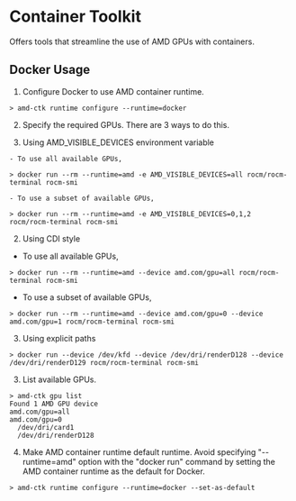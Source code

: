 # Container Toolkit
Offers tools that streamline the use of AMD GPUs with containers.

## Docker Usage
1. Configure Docker to use AMD container runtime.

``` text
> amd-ctk runtime configure --runtime=docker
```

2. Specify the required GPUs. There are 3 ways to do this.

  1. Using AMD_VISIBLE_DEVICES environment variable

    - To use all available GPUs,

```text
> docker run --rm --runtime=amd -e AMD_VISIBLE_DEVICES=all rocm/rocm-terminal rocm-smi
```

    - To use a subset of available GPUs,

```text
> docker run --rm --runtime=amd -e AMD_VISIBLE_DEVICES=0,1,2 rocm/rocm-terminal rocm-smi
```

  2. Using CDI style

  - To use all available GPUs,

```text
> docker run --rm --runtime=amd --device amd.com/gpu=all rocm/rocm-terminal rocm-smi
```

  - To use a subset of available GPUs,

```text
> docker run --rm --runtime=amd --device amd.com/gpu=0 --device amd.com/gpu=1 rocm/rocm-terminal rocm-smi
```

  3. Using explicit paths

```text
> docker run --device /dev/kfd --device /dev/dri/renderD128 --device /dev/dri/renderD129 rocm/rocm-terminal rocm-smi
```

3. List available GPUs.

```text
> amd-ctk gpu list
Found 1 AMD GPU device
amd.com/gpu=all
amd.com/gpu=0
  /dev/dri/card1
  /dev/dri/renderD128
```

4. Make AMD container runtime default runtime.
Avoid specifying "--runtime=amd" option with the "docker run" command by setting the AMD container runtime as the default for Docker.

```text
> amd-ctk runtime configure --runtime=docker --set-as-default
```
